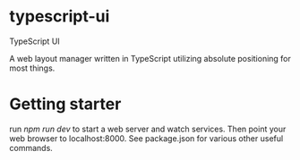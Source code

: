 # typescript-ui
TypeScript UI

A web layout manager written in TypeScript utilizing absolute positioning for most things.

# Getting starter
run _npm run dev_ to start a web server and watch services. Then point your web browser to localhost:8000. See package.json for various other useful commands.
